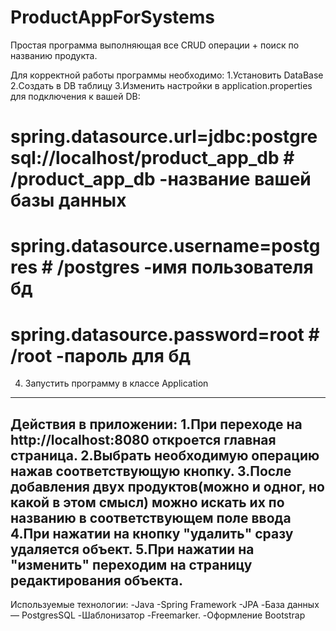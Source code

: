 # ProductAppForSystems
Простая программа выполняющая все CRUD операции + поиск по названию продукта.

Для корректной работы программы необходимо:
1.Установить DataBase
2.Создать в DB таблицу
3.Изменить настройки в application.properties для подключения к вашей DB:

  # spring.datasource.url=jdbc:postgresql://localhost/product_app_db                            # /product_app_db  -название вашей базы данных
  # spring.datasource.username=postgres                                                           # /postgres -имя пользователя бд
  # spring.datasource.password=root                                                              # /root -пароль для  бд 
  
  
  4. Запустить программу в классе Application
------------------------------------------------------------------------------------------------------------------------------------------------------------------------------------
Действия в приложении:
1.При переходе на http://localhost:8080 откроется главная страница.
2.Выбрать необходимую операцию нажав соответствующую кнопку.
3.После добавления двух продуктов(можно и одног, но какой в этом смысл) можно искать их по названию в соответствующем поле ввода
4.При нажатии на кнопку "удалить" сразу удаляется объект.
5.При нажатии на "изменить" переходим на страницу редактирования объекта.
------------------------------------------------------------------------------------------------------------------------------------------------------------------------------------


Используемые технологии:
-Java
-Spring Framework
-JPA
-База данных — PostgresSQL
-Шаблонизатор -Freemarker.
-Оформление Bootstrap
